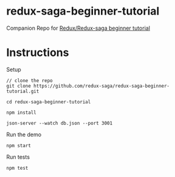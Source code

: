# redux-saga-beginner-tutorial
Companion Repo for [Redux/Redux-saga beginner tutorial](https://github.com/redux-saga/redux-saga/blob/master/docs/introduction/BeginnerTutorial.md)

# Instructions

Setup

```
// clone the repo
git clone https://github.com/redux-saga/redux-saga-beginner-tutorial.git

cd redux-saga-beginner-tutorial

npm install

json-server --watch db.json --port 3001
```

Run the demo

```
npm start
```

Run tests

```
npm test
```
